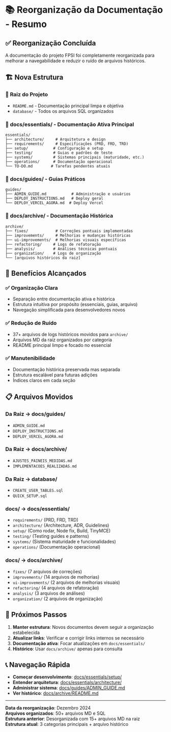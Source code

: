 # 📚 Reorganização da Documentação - Resumo

## ✅ **Reorganização Concluída**

A documentação do projeto FPSI foi completamente reorganizada para melhorar a navegabilidade e reduzir o ruído de arquivos históricos.

## 🏗️ **Nova Estrutura**

### 📁 **Raiz do Projeto**
- `README.md` - Documentação principal limpa e objetiva
- `database/` - Todos os arquivos SQL organizados

### 📁 **docs/essentials/** - Documentação Ativa Principal
```
essentials/
├── architecture/     # Arquitetura e design
├── requirements/     # Especificações (PRD, FRD, TRD)  
├── setup/           # Configuração e setup
├── testing/         # Guias e padrões de teste
├── systems/         # Sistemas principais (maturidade, etc.)
├── operations/      # Documentação operacional
└── TO-DO.md        # Tarefas pendentes atuais
```

### 📁 **docs/guides/** - Guias Práticos
```
guides/
├── ADMIN_GUIDE.md           # Administração e usuários
├── DEPLOY_INSTRUCTIONS.md   # Deploy geral
└── DEPLOY_VERCEL_AGORA.md  # Deploy Vercel
```

### 📁 **docs/archive/** - Documentação Histórica
```
archive/
├── fixes/            # Correções pontuais implementadas
├── improvements/     # Melhorias e mudanças históricas
├── ui-improvements/  # Melhorias visuais específicas
├── refactoring/     # Logs de refatoração
├── analysis/        # Análises técnicas pontuais
├── organization/    # Logs de organização
└── [arquivos históricos da raiz]
```

## 🚀 **Benefícios Alcançados**

### ✅ **Organização Clara**
- Separação entre documentação ativa e histórica
- Estrutura intuitiva por propósito (essenciais, guias, arquivo)
- Navegação simplificada para desenvolvedores novos

### ✅ **Redução de Ruído**
- 37+ arquivos de logs históricos movidos para `archive/`
- Arquivos MD da raiz organizados por categoria
- README principal limpo e focado no essencial

### ✅ **Manutenibilidade**
- Documentação histórica preservada mas separada
- Estrutura escalável para futuras adições
- Índices claros em cada seção

## 📋 **Arquivos Movidos**

### **Da Raiz → docs/guides/**
- `ADMIN_GUIDE.md`
- `DEPLOY_INSTRUCTIONS.md` 
- `DEPLOY_VERCEL_AGORA.md`

### **Da Raiz → docs/archive/**
- `AJUSTES_PAINEIS_MEDIDAS.md`
- `IMPLEMENTACOES_REALIZADAS.md`

### **Da Raiz → database/**
- `CREATE_USER_TABLES.sql`
- `QUICK_SETUP.sql`

### **docs/ → docs/essentials/**
- `requirements/` (PRD, FRD, TRD)
- `architecture/` (Architecture, ADR, Guidelines)
- `setup/` (Como rodar, Node fix, Build, TinyMCE)
- `testing/` (Testing guides e patterns)
- `systems/` (Sistema maturidade e funcionalidades)
- `operations/` (Documentação operacional)

### **docs/ → docs/archive/**
- `fixes/` (7 arquivos de correções)
- `improvements/` (14 arquivos de melhorias)
- `ui-improvements/` (2 arquivos de melhorias visuais)
- `refactoring/` (4 arquivos de refatoração)
- `analysis/` (3 arquivos de análises)
- `organization/` (2 arquivos de organização)

## 🎯 **Próximos Passos**

1. **Manter estrutura**: Novos documentos devem seguir a organização estabelecida
2. **Atualizar links**: Verificar e corrigir links internos se necessário
3. **Documentação ativa**: Focar atualizações em `docs/essentials/`
4. **Histórico**: Usar `docs/archive/` apenas para consulta

## 📞 **Navegação Rápida**

- **Começar desenvolvimento**: [docs/essentials/setup/](essentials/setup/)
- **Entender arquitetura**: [docs/essentials/architecture/](essentials/architecture/)
- **Administrar sistema**: [docs/guides/ADMIN_GUIDE.md](guides/ADMIN_GUIDE.md)
- **Ver histórico**: [docs/archive/README.md](archive/README.md)

---

**Data da reorganização**: Dezembro 2024  
**Arquivos organizados**: 50+ arquivos MD e SQL  
**Estrutura anterior**: Desorganizada com 15+ arquivos MD na raiz  
**Estrutura atual**: 3 categorias principais + arquivo histórico
